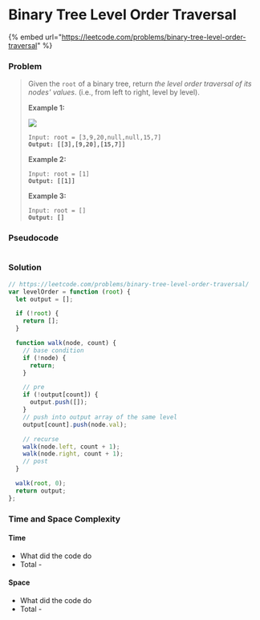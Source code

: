 # Binary Tree Level Order Traversal

{% embed url="https://leetcode.com/problems/binary-tree-level-order-traversal" %}

### Problem

> Given the `root` of a binary tree, return _the level order traversal of its nodes' values_. (i.e., from left to right, level by level).
>
> &#x20;
>
> **Example 1:**
>
> ![](https://assets.leetcode.com/uploads/2021/02/19/tree1.jpg)
>
> <pre><code>Input: root = [3,9,20,null,null,15,7]
> <strong>Output: [[3],[9,20],[15,7]]</strong></code></pre>
>
> **Example 2:**
>
> <pre><code>Input: root = [1]
> <strong>Output: [[1]]</strong></code></pre>
>
> **Example 3:**
>
> <pre><code>Input: root = []
> <strong>Output: []</strong></code></pre>

### Pseudocode

```
```

### Solution

```javascript
// https://leetcode.com/problems/binary-tree-level-order-traversal/
var levelOrder = function (root) {
  let output = [];

  if (!root) {
    return [];
  }

  function walk(node, count) {
    // base condition
    if (!node) {
      return;
    }

    // pre
    if (!output[count]) {
      output.push([]);
    }
    // push into output array of the same level
    output[count].push(node.val);

    // recurse
    walk(node.left, count + 1);
    walk(node.right, count + 1);
    // post
  }

  walk(root, 0);
  return output;
};
```

### Time and Space Complexity

#### Time

* What did the code do
* Total -

#### Space

* What did the code do
* Total -
